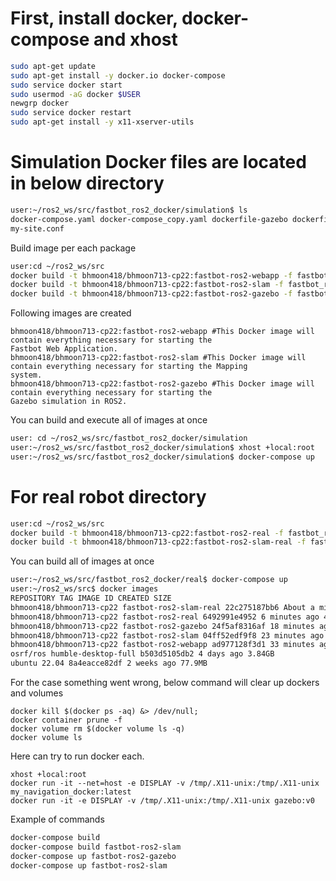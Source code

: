 # First, install docker, docker-compose and xhost

```bash
sudo apt-get update
sudo apt-get install -y docker.io docker-compose
sudo service docker start
sudo usermod -aG docker $USER
newgrp docker
sudo service docker restart
sudo apt-get install -y x11-xserver-utils
```

# Simulation Docker files are located in below directory
```bash
user:~/ros2_ws/src/fastbot_ros2_docker/simulation$ ls
docker-compose.yaml docker-compose_copy.yaml dockerfile-gazebo dockerfile-slam dockerfile-webapp entrypoint.sh
my-site.conf
```


Build image per each package
```bash
user:cd ~/ros2_ws/src
docker build -t bhmoon418/bhmoon713-cp22:fastbot-ros2-webapp -f fastbot_ros2_docker/simulation/dockerfile-webapp .
docker build -t bhmoon418/bhmoon713-cp22:fastbot-ros2-slam -f fastbot_ros2_docker/simulation/dockerfile-slam .
docker build -t bhmoon418/bhmoon713-cp22:fastbot-ros2-gazebo -f fastbot_ros2_docker/simulation/dockerfile-gazebo .
```
Following images are created
```
bhmoon418/bhmoon713-cp22:fastbot-ros2-webapp #This Docker image will contain everything necessary for starting the
Fastbot Web Application.
bhmoon418/bhmoon713-cp22:fastbot-ros2-slam #This Docker image will contain everything necessary for starting the Mapping
system.
bhmoon418/bhmoon713-cp22:fastbot-ros2-gazebo #This Docker image will contain everything necessary for starting the
Gazebo simulation in ROS2.
```


You can build and execute all of images at once
```bash
user: cd ~/ros2_ws/src/fastbot_ros2_docker/simulation
user:~/ros2_ws/src/fastbot_ros2_docker/simulation$ xhost +local:root
user:~/ros2_ws/src/fastbot_ros2_docker/simulation$ docker-compose up
```



# For real robot directory
```bash
user:cd ~/ros2_ws/src
docker build -t bhmoon418/bhmoon713-cp22:fastbot-ros2-real -f fastbot_ros2_docker/real/dockerfile-ros2-real .
docker build -t bhmoon418/bhmoon713-cp22:fastbot-ros2-slam-real -f fastbot_ros2_docker/real/dockerfile-ros2-slam-real .
```
You can build all of images at once
```bash
user:~/ros2_ws/src/fastbot_ros2_docker/real$ docker-compose up
user:~/ros2_ws/src$ docker images
REPOSITORY TAG IMAGE ID CREATED SIZE
bhmoon418/bhmoon713-cp22 fastbot-ros2-slam-real 22c275187bb6 About a minute ago 4.35GB
bhmoon418/bhmoon713-cp22 fastbot-ros2-real 6492991e4952 6 minutes ago 4.02GB
bhmoon418/bhmoon713-cp22 fastbot-ros2-gazebo 24f5af8316af 18 minutes ago 4.09GB
bhmoon418/bhmoon713-cp22 fastbot-ros2-slam 04ff52edf9f8 23 minutes ago 4.12GB
bhmoon418/bhmoon713-cp22 fastbot-ros2-webapp ad977128f3d1 33 minutes ago 238MB
osrf/ros humble-desktop-full b503d5105db2 4 days ago 3.84GB
ubuntu 22.04 8a4eacce82df 2 weeks ago 77.9MB
```


For the case something went wrong, below command will clear up dockers and volumes
```
docker kill $(docker ps -aq) &> /dev/null;
docker container prune -f
docker volume rm $(docker volume ls -q)
docker volume ls
```

Here can try to run docker each.
```
xhost +local:root
docker run -it --net=host -e DISPLAY -v /tmp/.X11-unix:/tmp/.X11-unix my_navigation_docker:latest
docker run -it -e DISPLAY -v /tmp/.X11-unix:/tmp/.X11-unix gazebo:v0
```

Example of commands

```bash
docker-compose build
docker-compose build fastbot-ros2-slam
docker-compose up fastbot-ros2-gazebo
docker-compose up fastbot-ros2-slam
```
